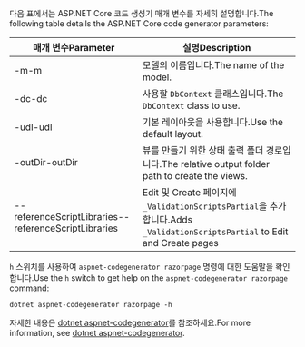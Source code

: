 <a name="codegenerator"></a> <span data-ttu-id="83069-101">다음 표에서는 ASP.NET Core 코드 생성기 매개 변수를 자세히 설명합니다.</span><span class="sxs-lookup"><span data-stu-id="83069-101">The following table details the ASP.NET Core code generator parameters:</span></span>

| <span data-ttu-id="83069-102">매개 변수</span><span class="sxs-lookup"><span data-stu-id="83069-102">Parameter</span></span>               | <span data-ttu-id="83069-103">설명</span><span class="sxs-lookup"><span data-stu-id="83069-103">Description</span></span>|
| ----------------- | ------------ |
| <span data-ttu-id="83069-104">-m</span><span class="sxs-lookup"><span data-stu-id="83069-104">-m</span></span>  | <span data-ttu-id="83069-105">모델의 이름입니다.</span><span class="sxs-lookup"><span data-stu-id="83069-105">The name of the model.</span></span> |
| <span data-ttu-id="83069-106">-dc</span><span class="sxs-lookup"><span data-stu-id="83069-106">-dc</span></span>  | <span data-ttu-id="83069-107">사용할 `DbContext` 클래스입니다.</span><span class="sxs-lookup"><span data-stu-id="83069-107">The `DbContext` class to use.</span></span> |
| <span data-ttu-id="83069-108">-udl</span><span class="sxs-lookup"><span data-stu-id="83069-108">-udl</span></span> | <span data-ttu-id="83069-109">기본 레이아웃을 사용합니다.</span><span class="sxs-lookup"><span data-stu-id="83069-109">Use the default layout.</span></span> |
| <span data-ttu-id="83069-110">-outDir</span><span class="sxs-lookup"><span data-stu-id="83069-110">-outDir</span></span> | <span data-ttu-id="83069-111">뷰를 만들기 위한 상태 출력 폴더 경로입니다.</span><span class="sxs-lookup"><span data-stu-id="83069-111">The relative output folder path to create the views.</span></span> |
| <span data-ttu-id="83069-112">--referenceScriptLibraries</span><span class="sxs-lookup"><span data-stu-id="83069-112">--referenceScriptLibraries</span></span> | <span data-ttu-id="83069-113">Edit 및 Create 페이지에 `_ValidationScriptsPartial`을 추가합니다.</span><span class="sxs-lookup"><span data-stu-id="83069-113">Adds `_ValidationScriptsPartial` to Edit and Create pages</span></span> |

<span data-ttu-id="83069-114">`h` 스위치를 사용하여 `aspnet-codegenerator razorpage` 명령에 대한 도움말을 확인합니다.</span><span class="sxs-lookup"><span data-stu-id="83069-114">Use the `h` switch to get help on the `aspnet-codegenerator razorpage` command:</span></span>

```dotnetcli
dotnet aspnet-codegenerator razorpage -h
```

<span data-ttu-id="83069-115">자세한 내용은 [dotnet aspnet-codegenerator](xref:fundamentals/tools/dotnet-aspnet-codegenerator)를 참조하세요.</span><span class="sxs-lookup"><span data-stu-id="83069-115">For more information, see [dotnet aspnet-codegenerator](xref:fundamentals/tools/dotnet-aspnet-codegenerator).</span></span>
